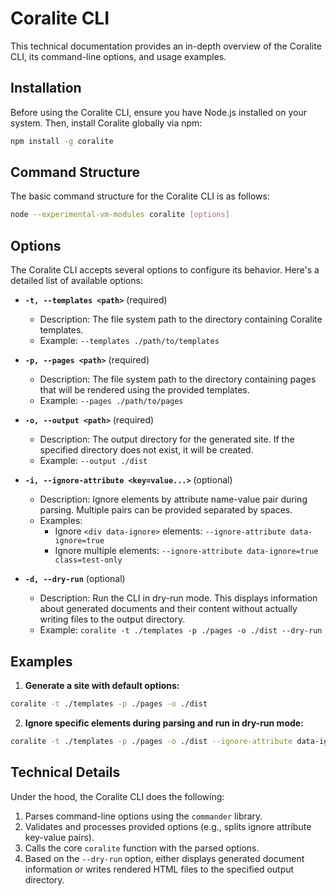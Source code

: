 # Coralite CLI

This technical documentation provides an in-depth overview of the Coralite CLI, its command-line options, and usage examples.

## Installation

Before using the Coralite CLI, ensure you have Node.js installed on your system. Then, install Coralite globally via npm:

```bash
npm install -g coralite
```

## Command Structure

The basic command structure for the Coralite CLI is as follows:

```bash
node --experimental-vm-modules coralite [options]
```

## Options

The Coralite CLI accepts several options to configure its behavior. Here's a detailed list of available options:

- **`-t, --templates <path>`** (required)
  - Description: The file system path to the directory containing Coralite templates.
  - Example: `--templates ./path/to/templates`

- **`-p, --pages <path>`** (required)
  - Description: The file system path to the directory containing pages that will be rendered using the provided templates.
  - Example: `--pages ./path/to/pages`

- **`-o, --output <path>`** (required)
  - Description: The output directory for the generated site. If the specified directory does not exist, it will be created.
  - Example: `--output ./dist`

- **`-i, --ignore-attribute <key=value...>`** (optional)
  - Description: Ignore elements by attribute name-value pair during parsing. Multiple pairs can be provided separated by spaces.
  - Examples:
    - Ignore `<div data-ignore>` elements: `--ignore-attribute data-ignore=true`
    - Ignore multiple elements: `--ignore-attribute data-ignore=true class=test-only`

- **`-d, --dry-run`** (optional)
  - Description: Run the CLI in dry-run mode. This displays information about generated documents and their content without actually writing files to the output directory.
  - Example: `coralite -t ./templates -p ./pages -o ./dist --dry-run`

## Examples

1. **Generate a site with default options:**

```bash
coralite -t ./templates -p ./pages -o ./dist
```

2. **Ignore specific elements during parsing and run in dry-run mode:**

```bash
coralite -t ./templates -p ./pages -o ./dist --ignore-attribute data-ignore=true class=test-only --dry-run
```

## Technical Details

Under the hood, the Coralite CLI does the following:

1. Parses command-line options using the `commander` library.
2. Validates and processes provided options (e.g., splits ignore attribute key-value pairs).
3. Calls the core `coralite` function with the parsed options.
4. Based on the `--dry-run` option, either displays generated document information or writes rendered HTML files to the specified output directory.
